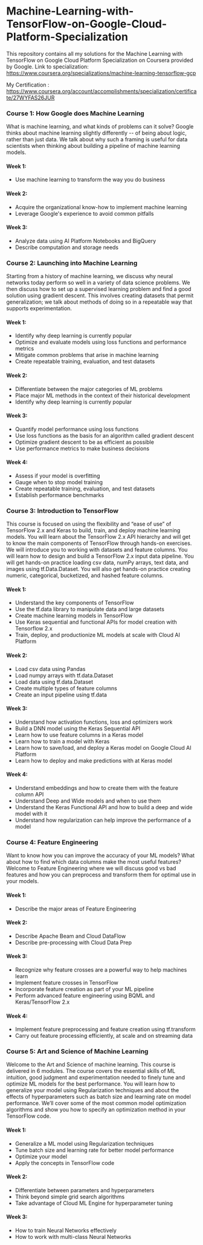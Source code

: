 # Machine-Learning-with-TensorFlow-on-Google-Cloud-Platform-Specialization

This repository contains all my solutions for the Machine Learning with TensorFlow on Google Cloud Platform Specialization on Coursera provided by Google.
Link to specialization: https://www.coursera.org/specializations/machine-learning-tensorflow-gcp

My Certification : https://www.coursera.org/account/accomplishments/specialization/certificate/27WYFAS26JUR

### Course 1: How Google does Machine Learning
What is machine learning, and what kinds of problems can it solve? Google thinks about machine learning slightly differently -- of being about logic, rather than just data. We talk about why such a framing is useful for data scientists when thinking about building a pipeline of machine learning models.

#### Week 1:

- Use machine learning to transform the way you do business


#### Week 2:

- Acquire the organizational know-how to implement machine learning
- Leverage Google's experience to avoid common pitfalls

#### Week 3:

- Analyze data using AI Platform Notebooks and BigQuery
- Describe computation and storage needs
   


   
### Course 2: Launching into Machine Learning
Starting from a history of machine learning, we discuss why neural networks today perform so well in a variety of data science problems. We then discuss how to set up a supervised learning problem and find a good solution using gradient descent. This involves creating datasets that permit generalization; we talk about methods of doing so in a repeatable way that supports experimentation.

#### Week 1:

- Identify why deep learning is currently popular
- Optimize and evaluate models using loss functions and performance metrics
- Mitigate common problems that arise in machine learning
- Create repeatable training, evaluation, and test datasets

#### Week 2:

- Differentiate between the major categories of ML problems
- Place major ML methods in the context of their historical development
- Identify why deep learning is currently popular

#### Week 3:

- Quantify model performance using loss functions
- Use loss functions as the basis for an algorithm called gradient descent
- Optimize gradient descent to be as efficient as possible
- Use performance metrics to make business decisions

#### Week 4:

- Assess if your model is overfitting
- Gauge when to stop model training
- Create repeatable training, evaluation, and test datasets
- Establish performance benchmarks


### Course 3: Introduction to TensorFlow
This course is focused on using the flexibility and “ease of use” of TensorFlow 2.x and Keras to build, train, and deploy machine learning models. You will learn about the TensorFlow 2.x API hierarchy and will get to know the main components of TensorFlow through hands-on exercises. We will introduce you to working with datasets and feature columns. You will learn how to design and build a TensorFlow 2.x input data pipeline. You will get hands-on practice loading csv data, numPy arrays, text data, and images using tf.Data.Dataset. You will also get hands-on practice creating numeric, categorical, bucketized, and hashed feature columns.

#### Week 1:

- Understand the key components of TensorFlow
- Use the tf.data library to manipulate data and large datasets
- Create machine learning models in TensorFlow
- Use Keras sequential and functional APIs for model creation with Tensorflow 2.x
- Train, deploy, and productionize ML models at scale with Cloud AI Platform

#### Week 2:

- Load csv data using Pandas
- Load numpy arrays with tf.data.Dataset
- Load data using tf.data.Dataset
- Create multiple types of feature columns
- Create an input pipeline using tf.data

#### Week 3:

- Understand how activation functions, loss and optimizers work
- Build a DNN model using the Keras Sequential API
- Learn how to use feature columns in a Keras model
- Learn how to train a model with Keras
- Learn how to save/load, and deploy a Keras model on Google Cloud AI Platform
- Learn how to deploy and make predictions with at Keras model


#### Week 4:

- Understand embeddings and how to create them with the feature column API
- Understand Deep and Wide models and when to use them
- Understand the Keras Functional API and how to build a deep and wide model with it
- Understand how regularization can help improve the performance of a model

### Course 4: Feature Engineering
Want to know how you can improve the accuracy of your ML models? What about how to find which data columns make the most useful features? Welcome to Feature Engineering where we will discuss good vs bad features and how you can preprocess and transform them for optimal use in your models.

#### Week 1:

- Describe the major areas of Feature Engineering

#### Week 2:

- Describe Apache Beam and Cloud DataFlow
- Describe pre-processing with Cloud Data Prep

#### Week 3:

- Recognize why feature crosses are a powerful way to help machines learn
- Implement feature crosses in TensorFlow
- Incorporate feature creation as part of your ML pipeline
- Perform advanced feature engineering using BQML and Keras/TensorFlow 2.x

#### Week 4:

- Implement feature preprocessing and feature creation using tf.transform
- Carry out feature processing efficiently, at scale and on streaming data


### Course 5: Art and Science of Machine Learning
Welcome to the Art and Science of machine learning. This course is delivered in 6 modules. The course covers the essential skills of ML intuition, good judgment and experimentation needed to finely tune and optimize ML models for the best performance. You will learn how to generalize your model using Regularization techniques and about the effects of hyperparameters such as batch size and learning rate on model performance. We’ll cover some of the most common model optimization algorithms and show you how to specify an optimization method in your TensorFlow code.

#### Week 1:

- Generalize a ML model using Regularization techniques
- Tune batch size and learning rate for better model performance
- Optimize your model
- Apply the concepts in TensorFlow code

#### Week 2:

- Differentiate between parameters and hyperparameters
- Think beyond simple grid search algorithms
- Take advantage of Cloud ML Engine for hyperparameter tuning

#### Week 3:

- How to train Neural Networks effectively
- How to work with multi-class Neural Networks
